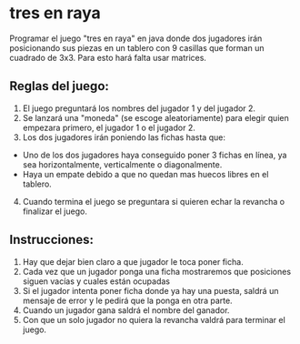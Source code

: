 # tres en raya

Programar el juego "tres en raya" en java donde dos jugadores irán posicionando sus piezas en un tablero con 9 casillas que forman un cuadrado de 3x3. Para esto hará falta usar matrices.

## Reglas del juego:

1. El juego preguntará los nombres del jugador 1 y del jugador 2.
2. Se lanzará una "moneda" (se escoge aleatoriamente) para elegir quien empezara primero, el jugador 1 o el jugador 2.
3. Los dos jugadores irán poniendo las fichas hasta que:
- Uno de los dos jugadores haya conseguido poner 3 fichas en línea, ya sea horizontalmente, verticalmente o diagonalmente.
- Haya un empate debido a que no quedan mas huecos libres en el tablero.
4. Cuando termina el juego se preguntara si quieren echar la revancha o finalizar el juego.

## Instrucciones:

1. Hay que dejar bien claro a que jugador le toca poner ficha.
2. Cada vez que un jugador ponga una ficha mostraremos que posiciones siguen vacías y cuales están ocupadas
3. Si el jugador intenta poner ficha donde ya hay una puesta, saldrá un mensaje de error y le pedirá que la ponga en otra parte.
4. Cuando un jugador gana saldrá el nombre del ganador.
5. Con que un solo jugador no quiera la revancha valdrá para terminar el juego.